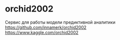 # orchid2002
Сервис для работы модели предиктивной аналитики
https://github.com/innamerk/orchid2002
https://www.kaggle.com/orchid2002